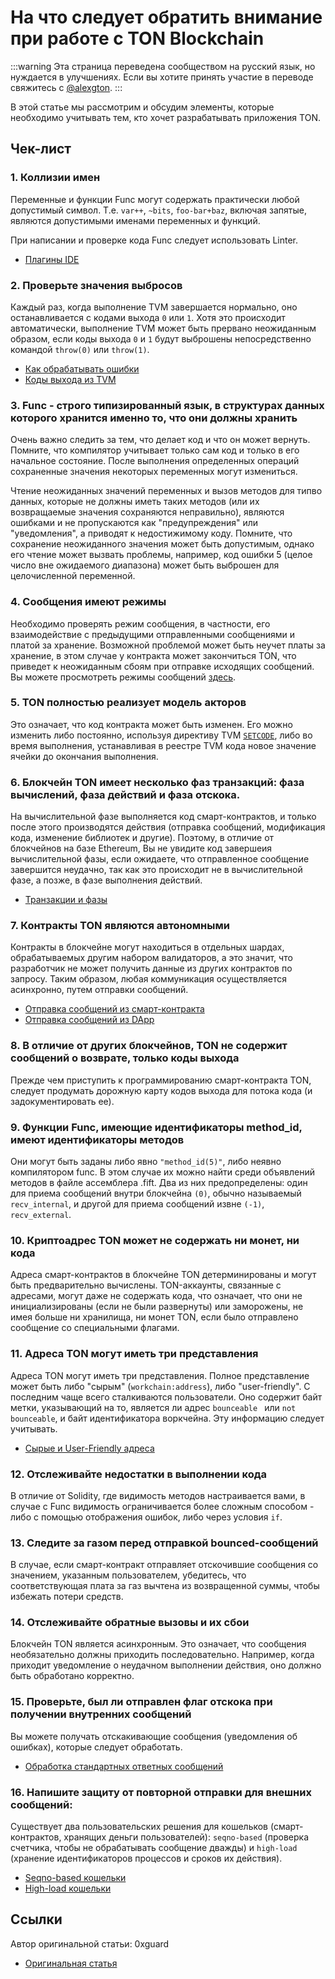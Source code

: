 # На что следует обратить внимание при работе с TON Blockchain

:::warning
Эта страница переведена сообществом на русский язык, но нуждается в улучшениях. Если вы хотите принять участие в переводе свяжитесь с [@alexgton](https://t.me/alexgton).
:::

В этой статье мы рассмотрим и обсудим элементы, которые необходимо учитывать тем, кто хочет разрабатывать приложения TON.

## Чек-лист

### 1. Коллизии имен

Переменные и функции Func могут содержать практически любой допустимый символ. Т.е. `var++`, `~bits`, `foo-bar+baz`, включая запятые, являются допустимыми именами переменных и функций.

При написании и проверке кода Func следует использовать Linter.

- [Плагины IDE](/v3/documentation/smart-contracts/getting-started/ide-plugins/)

### 2. Проверьте значения выбросов

Каждый раз, когда выполнение TVM завершается нормально, оно останавливается с кодами выхода `0` или `1`. Хотя это происходит автоматически, выполнение TVM может быть прервано неожиданным образом, если коды выхода `0` и `1` будут выброшены непосредственно командой `throw(0)` или `throw(1)`.

- [Как обрабатывать ошибки](/v3/documentation/smart-contracts/func/docs/builtins#throwing-exceptions)
- [Коды выхода из TVM](/v3/documentation/tvm/tvm-exit-codes)

### 3. Func - строго типизированный язык, в структурах данных которого хранится именно то, что они должны хранить

Очень важно следить за тем, что делает код и что он может вернуть. Помните, что компилятор учитывает только сам код и только в его начальное состояние. После выполнения определенных операций сохраненные значения некоторых переменных могут измениться.

Чтение неожиданных значений переменных и вызов методов для типво данных, которые не должны иметь таких методов (или их возвращаемые значения сохраняются неправильно), являются ошибками и не пропускаются как "предупреждения" или "уведомления", а приводят к недостижимому коду. Помните, что сохранение неожиданного значения может быть допустимым, однако его чтение может вызвать проблемы, например, код ошибки 5 (целое число вне ожидаемого диапазона) может быть выброшен для целочисленной переменной.

### 4. Сообщения имеют режимы

Необходимо проверять режим сообщения, в частности, его взаимодействие с предыдущими отправленными сообщениями и платой за хранение. Возможной проблемой может быть неучет платы за хранение, в этом случае у контракта может закончиться TON, что приведет к неожиданным сбоям при отправке исходящих сообщений. Вы можете просмотреть режимы сообщений [здесь](/v3/documentation/smart-contracts/message-management/sending-messages#message-modes).

### 5. TON полностью реализует модель акторов

Это означает, что код контракта может быть изменен. Его можно изменить либо постоянно, используя директиву TVM [`SETCODE`](/v3/documentation/smart-contracts/func/docs/stdlib#set_code), либо во время выполнения, устанавливая в реестре TVM кода новое значение ячейки до окончания выполнения.

### 6. Блокчейн TON имеет несколько фаз транзакций: фаза вычислений, фаза действий и фаза отскока.

На вычислительной фазе выполняется код смарт-контрактов, и только после этого производятся действия (отправка сообщений, модификация кода, изменение библиотек и другие). Поэтому, в отличие от блокчейнов на базе Ethereum, Вы не увидите код завершеия вычислительной фазы, если ожидаете, что отправленное сообщение завершится неудачно, так как это происходит не в вычислительной фазе, а позже, в фазе выполнения действий.

- [Транзакции и фазы](/v3/documentation/tvm/tvm-overview#transactions-and-phases)

### 7. Контракты TON являются автономными

Контракты в блокчейне могут находиться в отдельных шардах, обрабатываемых другим набором валидаторов, а это значит, что разработчик не может получить данные из других контрактов по запросу. Таким образом, любая коммуникация осуществляется асинхронно, путем отправки сообщений.

- [Отправка сообщений из смарт-контракта](/v3/documentation/smart-contracts/message-management/sending-messages)
- [Отправка сообщений из DApp](/v3/guidelines/ton-connect/guidelines/sending-messages)

### 8. В отличие от других блокчейнов, TON не содержит сообщений о возврате, только коды выхода

Прежде чем приступить к программированию смарт-контракта TON, следует продумать дорожную карту кодов выхода для потока кода (и задокументировать ее).

### 9. Функции Func, имеющие идентификаторы method_id, имеют идентификаторы методов

Они могут быть заданы либо явно `"method_id(5)"`, либо неявно компилятором func. В этом случае их можно найти среди объявлений методов в файле ассемблера .fift. Два из них предопределены: один для приема сообщений внутри блокчейна `(0)`, обычно называемый `recv_internal`, и другой для приема сообщений извне `(-1)`, `recv_external`.

### 10. Криптоадрес TON может не содержать ни монет, ни кода

Адреса смарт-контрактов в блокчейне TON детерминированы и могут быть предварительно вычислены. TON-аккаунты, связанные с адресами, могут даже не содержать кода, что означает, что они не инициализированы (если не были развернуты) или заморожены, не имея больше ни хранилища, ни монет TON, если было отправлено сообщение со специальными флагами.

### 11. Адреса TON могут иметь три представления

Адреса TON могут иметь три представления.
Полное представление может быть либо "сырым" (`workchain:address`), либо "user-friendly". С последним чаще всего сталкиваются пользователи. Оно содержит байт метки, указывающий на то, является ли адрес `bounceable ` или `not bounceable`, и байт идентификатора воркчейна. Эту информацию следует учитывать.

- [Сырые и User-Friendly адреса](/v3/documentation/smart-contracts/addresses#raw-and-user-friendly-addresses)

### 12. Отслеживайте недостатки в выполнении кода

В отличие от Solidity, где видимость методов настраивается вами, в случае с Func видимость ограничивается более сложным способом - либо с помощью отображения ошибок, либо через условия `if`.

### 13. Следите за газом перед отправкой bounced-сообщений

В случае, если смарт-контракт отправляет отскочившие сообщения со значением, указанным пользователем, убедитесь, что соответствующая плата за газ вычтена из возвращенной суммы, чтобы избежать потери средств.

### 14. Отслеживайте обратные вызовы и их сбои

Блокчейн TON является асинхронным. Это означает, что сообщения необязательно должны приходить последовательно. Например, когда приходит уведомление о неудачном выполнении действия, оно должно быть обработано корректно.

### 15. Проверьте, был ли отправлен флаг отскока при получении внутренних сообщений

Вы можете получать отскакивающие сообщения (уведомления об ошибках), которые следует обработать.

- [Обработка стандартных ответных сообщений](/v3/documentation/smart-contracts/message-management/internal-messages#handling-of-standard-response-messages)

### 16. Напишите защиту от повторной отправки для внешних сообщений:

Существует два пользовательских решения для кошельков (смарт-контрактов, хранящих деньги пользователей): `seqno-based` (проверка счетчика, чтобы не обрабатывать сообщение дважды) и `high-load` (хранение идентификаторов процессов и сроков их действия).

- [Seqno-based кошельки](/v3/guidelines/dapps/asset-processing/payments-processing/#seqno-based-wallets)
- [High-load кошельки](/v3/guidelines/dapps/asset-processing/payments-processing/#high-load-wallets)

## Ссылки

Автор оригинальной статьи: 0xguard

- [Оригинальная статья](https://0xguard.com/things_to_focus_on_while_working_with_ton_blockchain)
